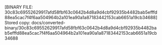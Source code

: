 [BINARY FILE: 30c83c69552629917afd58fbf63c0642b4d8a9d4cbf92935b4482bab5efffd88ea5cac7f4f6aa504964b2a101ea90a1a87183442153cab6651a19cb34688]
Stored copy: docs/converted-binary/30c83c69552629917afd58fbf63c0642b4d8a9d4cbf92935b4482bab5efffd88ea5cac7f4f6aa504964b2a101ea90a1a87183442153cab6651a19cb34688
